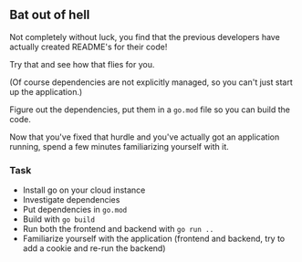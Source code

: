 ## Bat out of hell

Not completely without luck, you find that the previous developers have actually
    created README's for their code!

Try that and see how that flies for you.

(Of course dependencies are not explicitly managed,
so you can't just start up the application.)

Figure out the dependencies, put them in a `go.mod` file
so you can build the code.

Now that you've fixed that hurdle and you've actually got an application running,
spend a few minutes familiarizing yourself with it.

### Task

- Install go on your cloud instance
- Investigate dependencies
- Put dependencies in `go.mod`
- Build with `go build`
- Run both the frontend and backend with `go run ..`
- Familiarize yourself with the application (frontend and backend, try to add a cookie and re-run the backend)
